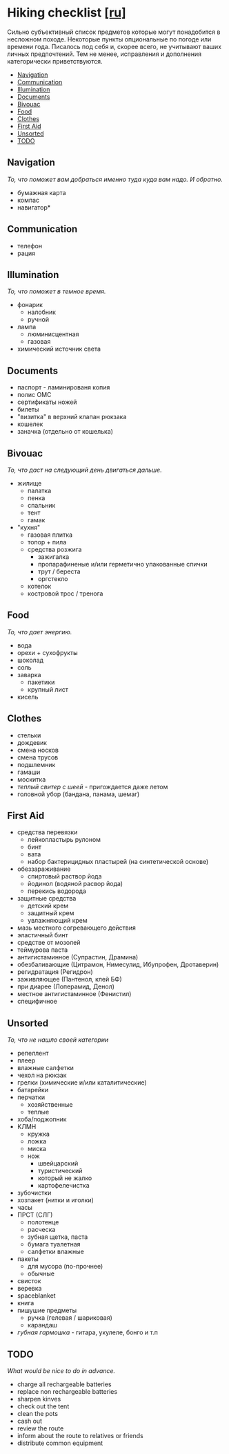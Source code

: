 # Hiking checklist [[ru]](../master/README.md)

Сильно субъективный список предметов которые могут понадобится в несложном походе. Некоторые пункты опциональные по погоде или времени года. Писалось под себя и, скорее всего, не учитывают ваших личных предпочтений. Тем не менее, исправления и дополнения категорически приветствуются.

* [Navigation](#navigation)
* [Communication](#communication)
* [Illumination](#illumination)
* [Documents](#documents)
* [Bivouac](#bivouac)
* [Food](#food)
* [Clothes](#clothes)
* [First Aid](#first-aid)
* [Unsorted](#unsorted)
* [TODO](#todo)

## Navigation

*То, что поможет вам добраться именно туда куда вам надо. И обратно.*

* бумажная карта
* компас
* навигатор*

## Communication

* телефон
* рация

## Illumination

*То, что поможет в темное время.*

* фонарик
  * налобник
  * ручной
* лампа
  * люминисцентная
  * газовая
* химический источник света

## Documents

* паспорт - ламинированя копия
* полис ОМС
* сертификаты ножей
* билеты
* "визитка" в верхний клапан рюкзака
* кошелек
* заначка (отдельно от кошелька)

## Bivouac
*То, что даст на следующий день двигаться дальше.*

* жилище
  * палатка
  * пенка
  * спальник
  * тент
  * гамак
* "кухня"
  * газовая плитка
  * топор + пила
  * средства розжига
    * зажигалка
    * пропарафиненые и/или герметично упакованные спички
    * трут / береста
    * оргстекло
  * котелок
  * костровой трос / тренога

## Food

*То, что дает энергию.*

* вода
* орехи + сухофрукты
* шоколад
* соль
* заварка
  * пакетики
  * крупный лист
* кисель

## Clothes

* стельки
* дождевик
* смена носков
* смена трусов
* подшлемник
* гамаши
* москитка
* *теплый свитер с шеей* - пригождается даже летом
* головной убор (бандана, панама, шемаг)

## First Aid

* средства перевязки
  * лейкопластырь рулоном
  * бинт
  * вата
  * набор бактерицидных пластырей (на синтетической основе)
* обеззараживание
  * спиртовый раствор йода
  * йодинол (водяной расвор йода)
  * перекись водорода
* защитные средства
  * детский крем
  * защитный крем
  * увлажняющий крем
* мазь местного согревающего действия
* эластичный бинт
* средстве от мозолей
* теймурова паста
* антигистаминное (Супрастин, Драмина)
* обезбаливающие (Цитрамон, Нимесулид, Ибупрофен, Дротаверин)
* регидратация (Регидрон)
* заживляющее (Пантенол, клей БФ)
* при диарее (Лоперамид, Денол)
* местное антигистаминное (Фенистил)
* специфичное

## Unsorted

*То, что не нашло своей категории*

* репеллент
* плеер
* влажные салфетки
* чехол на рюкзак
* грелки (химические и/или каталитические)
* батарейки
* перчатки
  * хозяйственные
  * теплые
* хоба/поджопник
* КЛМН
  * кружка
  * ложка
  * миска
  * нож
    * швейцарский
    * туристический
    * который не жалко
    * картофелечистка
* зубочистки
* хозпакет (нитки и иголки)
* часы
* ПРСТ (СЛГ)
  * полотенце
  * расческа
  * зубная щетка, паста
  * бумага туалетная
  * салфетки влажные
* пакеты
  * для мусора (по-прочнее)
  * обычные
* свисток
* веревка
* spaceblanket
* книга
* пишушие предметы
  * ручка (гелевая / шариковая)
  * карандаш
* *губная гармошка* - гитара, укулеле, бонго и т.п

## TODO

*What would be nice to do in advance.*

* charge all rechargeable batteries
* replace non rechargeable batteries
* sharpen kinves
* check out the tent
* clean the pots
* cash out
* review the route
* inform about the route to relatives or friends
* distribute common equipment
